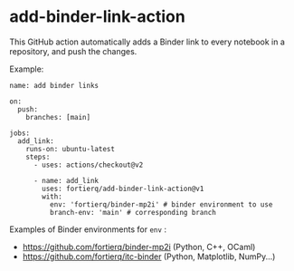 # add-binder-link-action

This GitHub action automatically adds a Binder link to every notebook in a repository, and push the changes.

Example:

```
name: add binder links

on:
  push:
    branches: [main]

jobs:
  add_link:
    runs-on: ubuntu-latest
    steps:
      - uses: actions/checkout@v2

      - name: add_link
        uses: fortierq/add-binder-link-action@v1
        with:
          env: 'fortierq/binder-mp2i' # binder environment to use
          branch-env: 'main' # corresponding branch
```

Examples of Binder environments for `env` :
- https://github.com/fortierq/binder-mp2i (Python, C++, OCaml)  
- https://github.com/fortierq/itc-binder (Python, Matplotlib, NumPy...)
